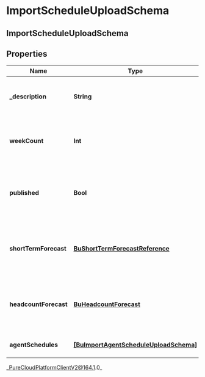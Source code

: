 # ImportScheduleUploadSchema

## ImportScheduleUploadSchema

## Properties

|Name | Type | Description | Notes|
|------------ | ------------- | ------------- | -------------|
| **_description** | **String** | The description for the imported schedule | |
| **weekCount** | **Int** | The number of weeks the imported schedule will cover | |
| **published** | **Bool** | Whether the imported schedule should be immediately published | [optional] |
| **shortTermForecast** | [**BuShortTermForecastReference**](BuShortTermForecastReference) | The short term forecast to associate with the imported schedule | [optional] |
| **headcountForecast** | [**BuHeadcountForecast**](BuHeadcountForecast) | The headcount forecast to associate with the imported schedule | [optional] |
| **agentSchedules** | [**[BuImportAgentScheduleUploadSchema]**]([BuImportAgentScheduleUploadSchema]) | Individual agent schedules | [optional] |



_PureCloudPlatformClientV2@164.1.0_
